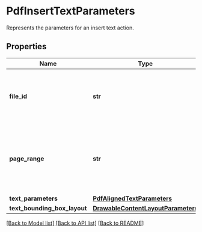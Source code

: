 # PdfInsertTextParameters

Represents the parameters for an insert text action.
## Properties
Name | Type | Description | Notes
------------ | ------------- | ------------- | -------------
**file_id** | **str** | The identifier of the previously uploaded file to be processed. | 
**page_range** | **str** | Specifies the number of the page, or the range of pages on which the text shall be inserted. | 
**text_parameters** | [**PdfAlignedTextParameters**](PdfAlignedTextParameters.md) |  | 
**text_bounding_box_layout** | [**DrawableContentLayoutParameters**](DrawableContentLayoutParameters.md) |  | [optional] 

[[Back to Model list]](../README.md#documentation-for-models) [[Back to API list]](../README.md#documentation-for-api-endpoints) [[Back to README]](../README.md)


